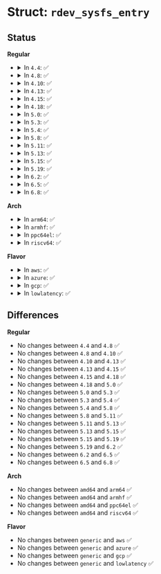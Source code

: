 # Struct: <code>rdev_sysfs_entry</code>

## Status
<b>Regular</b>
<ul>
<li>
<details>
<summary>In <code>4.4</code>: ✅</summary>

```c
struct rdev_sysfs_entry {
    struct attribute attr;
    ssize_t (*show)(struct md_rdev *, char *);
    ssize_t (*store)(struct md_rdev *, const char *, size_t);
};
```
</details>
</li>
<li>
<details>
<summary>In <code>4.8</code>: ✅</summary>

```c
struct rdev_sysfs_entry {
    struct attribute attr;
    ssize_t (*show)(struct md_rdev *, char *);
    ssize_t (*store)(struct md_rdev *, const char *, size_t);
};
```
</details>
</li>
<li>
<details>
<summary>In <code>4.10</code>: ✅</summary>

```c
struct rdev_sysfs_entry {
    struct attribute attr;
    ssize_t (*show)(struct md_rdev *, char *);
    ssize_t (*store)(struct md_rdev *, const char *, size_t);
};
```
</details>
</li>
<li>
<details>
<summary>In <code>4.13</code>: ✅</summary>

```c
struct rdev_sysfs_entry {
    struct attribute attr;
    ssize_t (*show)(struct md_rdev *, char *);
    ssize_t (*store)(struct md_rdev *, const char *, size_t);
};
```
</details>
</li>
<li>
<details>
<summary>In <code>4.15</code>: ✅</summary>

```c
struct rdev_sysfs_entry {
    struct attribute attr;
    ssize_t (*show)(struct md_rdev *, char *);
    ssize_t (*store)(struct md_rdev *, const char *, size_t);
};
```
</details>
</li>
<li>
<details>
<summary>In <code>4.18</code>: ✅</summary>

```c
struct rdev_sysfs_entry {
    struct attribute attr;
    ssize_t (*show)(struct md_rdev *, char *);
    ssize_t (*store)(struct md_rdev *, const char *, size_t);
};
```
</details>
</li>
<li>
<details>
<summary>In <code>5.0</code>: ✅</summary>

```c
struct rdev_sysfs_entry {
    struct attribute attr;
    ssize_t (*show)(struct md_rdev *, char *);
    ssize_t (*store)(struct md_rdev *, const char *, size_t);
};
```
</details>
</li>
<li>
<details>
<summary>In <code>5.3</code>: ✅</summary>

```c
struct rdev_sysfs_entry {
    struct attribute attr;
    ssize_t (*show)(struct md_rdev *, char *);
    ssize_t (*store)(struct md_rdev *, const char *, size_t);
};
```
</details>
</li>
<li>
<details>
<summary>In <code>5.4</code>: ✅</summary>

```c
struct rdev_sysfs_entry {
    struct attribute attr;
    ssize_t (*show)(struct md_rdev *, char *);
    ssize_t (*store)(struct md_rdev *, const char *, size_t);
};
```
</details>
</li>
<li>
<details>
<summary>In <code>5.8</code>: ✅</summary>

```c
struct rdev_sysfs_entry {
    struct attribute attr;
    ssize_t (*show)(struct md_rdev *, char *);
    ssize_t (*store)(struct md_rdev *, const char *, size_t);
};
```
</details>
</li>
<li>
<details>
<summary>In <code>5.11</code>: ✅</summary>

```c
struct rdev_sysfs_entry {
    struct attribute attr;
    ssize_t (*show)(struct md_rdev *, char *);
    ssize_t (*store)(struct md_rdev *, const char *, size_t);
};
```
</details>
</li>
<li>
<details>
<summary>In <code>5.13</code>: ✅</summary>

```c
struct rdev_sysfs_entry {
    struct attribute attr;
    ssize_t (*show)(struct md_rdev *, char *);
    ssize_t (*store)(struct md_rdev *, const char *, size_t);
};
```
</details>
</li>
<li>
<details>
<summary>In <code>5.15</code>: ✅</summary>

```c
struct rdev_sysfs_entry {
    struct attribute attr;
    ssize_t (*show)(struct md_rdev *, char *);
    ssize_t (*store)(struct md_rdev *, const char *, size_t);
};
```
</details>
</li>
<li>
<details>
<summary>In <code>5.19</code>: ✅</summary>

```c
struct rdev_sysfs_entry {
    struct attribute attr;
    ssize_t (*show)(struct md_rdev *, char *);
    ssize_t (*store)(struct md_rdev *, const char *, size_t);
};
```
</details>
</li>
<li>
<details>
<summary>In <code>6.2</code>: ✅</summary>

```c
struct rdev_sysfs_entry {
    struct attribute attr;
    ssize_t (*show)(struct md_rdev *, char *);
    ssize_t (*store)(struct md_rdev *, const char *, size_t);
};
```
</details>
</li>
<li>
<details>
<summary>In <code>6.5</code>: ✅</summary>

```c
struct rdev_sysfs_entry {
    struct attribute attr;
    ssize_t (*show)(struct md_rdev *, char *);
    ssize_t (*store)(struct md_rdev *, const char *, size_t);
};
```
</details>
</li>
<li>
<details>
<summary>In <code>6.8</code>: ✅</summary>

```c
struct rdev_sysfs_entry {
    struct attribute attr;
    ssize_t (*show)(struct md_rdev *, char *);
    ssize_t (*store)(struct md_rdev *, const char *, size_t);
};
```
</details>
</li>
</ul>
<b>Arch</b>
<ul>
<li>
<details>
<summary>In <code>arm64</code>: ✅</summary>

```c
struct rdev_sysfs_entry {
    struct attribute attr;
    ssize_t (*show)(struct md_rdev *, char *);
    ssize_t (*store)(struct md_rdev *, const char *, size_t);
};
```
</details>
</li>
<li>
<details>
<summary>In <code>armhf</code>: ✅</summary>

```c
struct rdev_sysfs_entry {
    struct attribute attr;
    ssize_t (*show)(struct md_rdev *, char *);
    ssize_t (*store)(struct md_rdev *, const char *, size_t);
};
```
</details>
</li>
<li>
<details>
<summary>In <code>ppc64el</code>: ✅</summary>

```c
struct rdev_sysfs_entry {
    struct attribute attr;
    ssize_t (*show)(struct md_rdev *, char *);
    ssize_t (*store)(struct md_rdev *, const char *, size_t);
};
```
</details>
</li>
<li>
<details>
<summary>In <code>riscv64</code>: ✅</summary>

```c
struct rdev_sysfs_entry {
    struct attribute attr;
    ssize_t (*show)(struct md_rdev *, char *);
    ssize_t (*store)(struct md_rdev *, const char *, size_t);
};
```
</details>
</li>
</ul>
<b>Flavor</b>
<ul>
<li>
<details>
<summary>In <code>aws</code>: ✅</summary>

```c
struct rdev_sysfs_entry {
    struct attribute attr;
    ssize_t (*show)(struct md_rdev *, char *);
    ssize_t (*store)(struct md_rdev *, const char *, size_t);
};
```
</details>
</li>
<li>
<details>
<summary>In <code>azure</code>: ✅</summary>

```c
struct rdev_sysfs_entry {
    struct attribute attr;
    ssize_t (*show)(struct md_rdev *, char *);
    ssize_t (*store)(struct md_rdev *, const char *, size_t);
};
```
</details>
</li>
<li>
<details>
<summary>In <code>gcp</code>: ✅</summary>

```c
struct rdev_sysfs_entry {
    struct attribute attr;
    ssize_t (*show)(struct md_rdev *, char *);
    ssize_t (*store)(struct md_rdev *, const char *, size_t);
};
```
</details>
</li>
<li>
<details>
<summary>In <code>lowlatency</code>: ✅</summary>

```c
struct rdev_sysfs_entry {
    struct attribute attr;
    ssize_t (*show)(struct md_rdev *, char *);
    ssize_t (*store)(struct md_rdev *, const char *, size_t);
};
```
</details>
</li>
</ul>

## Differences
<b>Regular</b>
<ul>
<li>
No changes between <code>4.4</code> and <code>4.8</code> ✅
</li>
<li>
No changes between <code>4.8</code> and <code>4.10</code> ✅
</li>
<li>
No changes between <code>4.10</code> and <code>4.13</code> ✅
</li>
<li>
No changes between <code>4.13</code> and <code>4.15</code> ✅
</li>
<li>
No changes between <code>4.15</code> and <code>4.18</code> ✅
</li>
<li>
No changes between <code>4.18</code> and <code>5.0</code> ✅
</li>
<li>
No changes between <code>5.0</code> and <code>5.3</code> ✅
</li>
<li>
No changes between <code>5.3</code> and <code>5.4</code> ✅
</li>
<li>
No changes between <code>5.4</code> and <code>5.8</code> ✅
</li>
<li>
No changes between <code>5.8</code> and <code>5.11</code> ✅
</li>
<li>
No changes between <code>5.11</code> and <code>5.13</code> ✅
</li>
<li>
No changes between <code>5.13</code> and <code>5.15</code> ✅
</li>
<li>
No changes between <code>5.15</code> and <code>5.19</code> ✅
</li>
<li>
No changes between <code>5.19</code> and <code>6.2</code> ✅
</li>
<li>
No changes between <code>6.2</code> and <code>6.5</code> ✅
</li>
<li>
No changes between <code>6.5</code> and <code>6.8</code> ✅
</li>
</ul>
<b>Arch</b>
<ul>
<li>
No changes between <code>amd64</code> and <code>arm64</code> ✅
</li>
<li>
No changes between <code>amd64</code> and <code>armhf</code> ✅
</li>
<li>
No changes between <code>amd64</code> and <code>ppc64el</code> ✅
</li>
<li>
No changes between <code>amd64</code> and <code>riscv64</code> ✅
</li>
</ul>
<b>Flavor</b>
<ul>
<li>
No changes between <code>generic</code> and <code>aws</code> ✅
</li>
<li>
No changes between <code>generic</code> and <code>azure</code> ✅
</li>
<li>
No changes between <code>generic</code> and <code>gcp</code> ✅
</li>
<li>
No changes between <code>generic</code> and <code>lowlatency</code> ✅
</li>
</ul>
